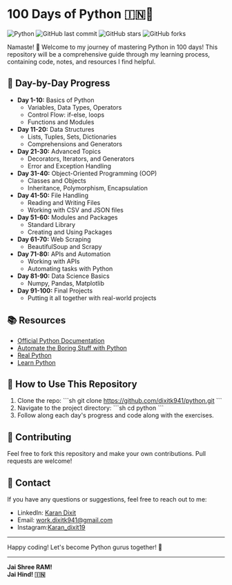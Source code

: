 
# 100 Days of Python 🇮🇳🐍

![Python](https://img.shields.io/badge/Python-100%20Days-blue)
![GitHub last commit](https://img.shields.io/github/last-commit/dixitk941/python)
![GitHub stars](https://img.shields.io/github/stars/dixitk941/python?style=social)
![GitHub forks](https://img.shields.io/github/forks/dixitk941/python?style=social)

Namaste! 🙏 Welcome to my journey of mastering Python in 100 days! This repository will be a comprehensive guide through my learning process, containing code, notes, and resources I find helpful.

## 📅 Day-by-Day Progress

- **Day 1-10:** Basics of Python
  - Variables, Data Types, Operators
  - Control Flow: if-else, loops
  - Functions and Modules
- **Day 11-20:** Data Structures
  - Lists, Tuples, Sets, Dictionaries
  - Comprehensions and Generators
- **Day 21-30:** Advanced Topics
  - Decorators, Iterators, and Generators
  - Error and Exception Handling
- **Day 31-40:** Object-Oriented Programming (OOP)
  - Classes and Objects
  - Inheritance, Polymorphism, Encapsulation
- **Day 41-50:** File Handling
  - Reading and Writing Files
  - Working with CSV and JSON files
- **Day 51-60:** Modules and Packages
  - Standard Library
  - Creating and Using Packages
- **Day 61-70:** Web Scraping
  - BeautifulSoup and Scrapy
- **Day 71-80:** APIs and Automation
  - Working with APIs
  - Automating tasks with Python
- **Day 81-90:** Data Science Basics
  - Numpy, Pandas, Matplotlib
- **Day 91-100:** Final Projects
  - Putting it all together with real-world projects

## 📚 Resources

- [Official Python Documentation](https://docs.python.org/3/)
- [Automate the Boring Stuff with Python](https://automatetheboringstuff.com/)
- [Real Python](https://realpython.com/)
- [Learn Python](https://www.learnpython.org/)

## 🚀 How to Use This Repository

1. Clone the repo:
   \```sh
   git clone https://github.com/dixitk941/python.git
   \```
2. Navigate to the project directory:
   \```sh
   cd python
   \```
3. Follow along each day's progress and code along with the exercises.

## 📝 Contributing

Feel free to fork this repository and make your own contributions. Pull requests are welcome!

## 📧 Contact

If you have any questions or suggestions, feel free to reach out to me:

- LinkedIn: [Karan Dixit](https://www.linkedin.com/in/karan-dixit-7223a628a/)
- Email: work.dixitk941@gmail.com
- Instagram:[Karan_dixit19](https://www.instagram.com/karan_dixit19/)

---

Happy coding! Let's become Python gurus together! 🎉

---

**Jai Shree RAM!** <br>
**Jai Hind! 🇮🇳**
